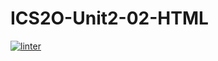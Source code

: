 # ICS2O-Unit2-02-HTML
 [![linter](https://github.com/Matthew-Loiselle/ICS2O-Unit2-02/workflows/linter/badge.svg)](https://github.com/marketplace/actions/super-linter)    
